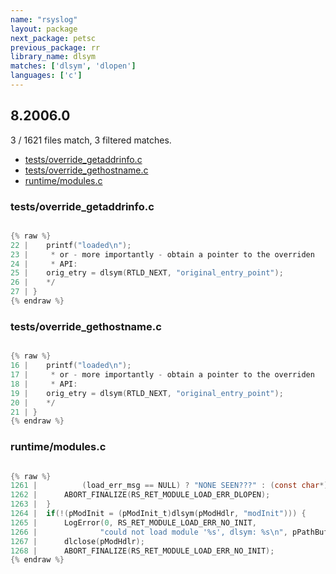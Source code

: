 ```yaml
---
name: "rsyslog"
layout: package
next_package: petsc
previous_package: rr
library_name: dlsym
matches: ['dlsym', 'dlopen']
languages: ['c']
---
```

## 8.2006.0
3 / 1621 files match, 3 filtered matches.

 - [tests/override_getaddrinfo.c](#testsoverride_getaddrinfoc)
 - [tests/override_gethostname.c](#testsoverride_gethostnamec)
 - [runtime/modules.c](#runtimemodulesc)

### tests/override_getaddrinfo.c

```c

{% raw %}
22 | 	printf("loaded\n");
23 | 	 * or - more importantly - obtain a pointer to the overriden
24 | 	 * API:
25 | 	orig_etry = dlsym(RTLD_NEXT, "original_entry_point");
26 | 	*/
27 | }
{% endraw %}

```
### tests/override_gethostname.c

```c

{% raw %}
16 | 	printf("loaded\n");
17 | 	 * or - more importantly - obtain a pointer to the overriden
18 | 	 * API:
19 | 	orig_etry = dlsym(RTLD_NEXT, "original_entry_point");
20 | 	*/
21 | }
{% endraw %}

```
### runtime/modules.c

```c

{% raw %}
1261 | 			(load_err_msg == NULL) ? "NONE SEEN???" : (const char*) cstrGetSzStrNoNULL(load_err_msg));
1262 | 		ABORT_FINALIZE(RS_RET_MODULE_LOAD_ERR_DLOPEN);
1263 | 	}
1264 | 	if(!(pModInit = (pModInit_t)dlsym(pModHdlr, "modInit"))) {
1265 | 		LogError(0, RS_RET_MODULE_LOAD_ERR_NO_INIT,
1266 | 			 	"could not load module '%s', dlsym: %s\n", pPathBuf, dlerror());
1267 | 		dlclose(pModHdlr);
1268 | 		ABORT_FINALIZE(RS_RET_MODULE_LOAD_ERR_NO_INIT);
{% endraw %}

```